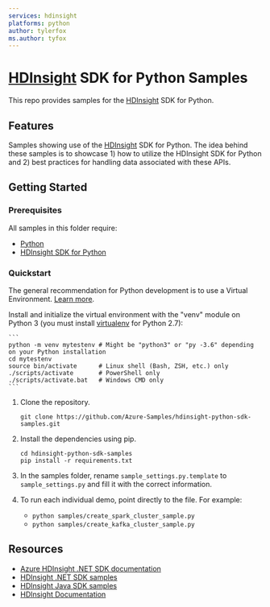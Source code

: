 ```yaml
---
services: hdinsight
platforms: python
author: tylerfox
ms.author: tyfox
---
```


# [HDInsight](https://azure.microsoft.com/en-us/services/hdinsight/) SDK for Python Samples

This repo provides samples for the [HDInsight](https://azure.microsoft.com/en-us/services/hdinsight/) SDK for Python.

## Features

Samples showing use of the [HDInsight](https://azure.microsoft.com/en-us/services/hdinsight/) SDK for Python.
The idea behind these samples is to showcase 1) how to utilize the HDInsight SDK for Python and 2) best practices for handling data associated with these APIs.

## Getting Started

### Prerequisites

All samples in this folder require:

- [Python](https://www.python.org/downloads/)
- [HDInsight SDK for Python](https://pypi.org/project/azure-mgmt-hdinsight)

### Quickstart

The general recommendation for Python development is to use a Virtual Environment. [Learn more](https://docs.python.org/3/tutorial/venv.html).

Install and initialize the virtual environment with the "venv" module on Python 3 (you must install [virtualenv](https://pypi.python.org/pypi/virtualenv) for Python 2.7):

    ```
    python -m venv mytestenv # Might be "python3" or "py -3.6" depending on your Python installation
    cd mytestenv
    source bin/activate      # Linux shell (Bash, ZSH, etc.) only
    ./scripts/activate       # PowerShell only
    ./scripts/activate.bat   # Windows CMD only
    ```

1.  Clone the repository.

    ```
    git clone https://github.com/Azure-Samples/hdinsight-python-sdk-samples.git
    ```

2.  Install the dependencies using pip.

    ```
    cd hdinsight-python-sdk-samples
    pip install -r requirements.txt
    ```

3.  In the samples folder, rename `sample_settings.py.template` to `sample_settings.py` and fill it with the correct information.

4. To run each individual demo, point directly to the file. For example:

    - `python samples/create_spark_cluster_sample.py`
    - `python samples/create_kafka_cluster_sample.py`

## Resources

- [Azure HDInsight .NET SDK documentation](https://docs.microsoft.com/dotnet/api/overview/azure/hdinsight?view=azure-dotnet)
- [HDInsight .NET SDK samples](https://github.com/Azure-Samples/hdinsight-dotnet-sdk-samples)
- [HDInsight Java SDK samples](https://github.com/Azure-Samples/hdinsight-java-sdk-samples)
- [HDInsight Documentation](https://docs.microsoft.com/azure/hdinsight/)
